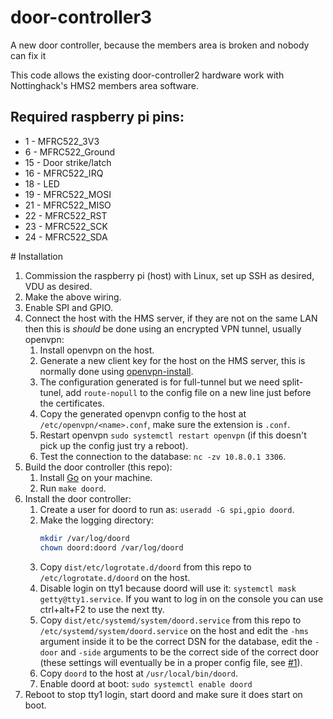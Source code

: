 # door-controller3
A new door controller, because the members area is broken and nobody can fix it

This code allows the existing door-controller2 hardware work with Nottinghack's
HMS2 members area software.

## Required raspberry pi pins:
* 1  - MFRC522_3V3
* 6  - MFRC522_Ground
* 15 - Door strike/latch
* 16 - MFRC522_IRQ
* 18 - LED
* 19 - MFRC522_MOSI
* 21 - MFRC522_MISO
* 22 - MFRC522_RST
* 23 - MFRC522_SCK
* 24 - MFRC522_SDA

# Installation
1. Commission the raspberry pi (host) with Linux, set up SSH as desired, VDU as desired.
2. Make the above wiring.
3. Enable SPI and GPIO.
4. Connect the host with the HMS server, if they are not on the same LAN then this is *should* be done using an encrypted VPN tunnel, usually openvpn:
   1. Install openvpn on the host.
   2. Generate a new client key for the host on the HMS server, this is normally done using [openvpn-install](https://github.com/angristan/openvpn-install).
   3. The configuration generated is for full-tunnel but we need split-tunel, add `route-nopull` to the config file on a new line just before the certificates.
   4. Copy the generated openvpn config to the host at `/etc/openvpn/<name>.conf`, make sure the extension is `.conf`.
   5. Restart openvpn `sudo systemctl restart openvpn` (if this doesn't pick up the config just try a reboot).
   6. Test the connection to the database: `nc -zv 10.8.0.1 3306`.
5. Build the door controller (this repo):
   1. Install [Go](https://go.dev) on your machine.
   2. Run `make doord`.
6. Install the door controller:
   1. Create a user for doord to run as: `useradd -G spi,gpio doord`.
   2. Make the logging directory:
      ```sh
      mkdir /var/log/doord
      chown doord:doord /var/log/doord
      ```
   3. Copy `dist/etc/logrotate.d/doord` from this repo to `/etc/logrotate.d/doord` on the host.
   4. Disable login on tty1 because doord will use it: `systemctl mask getty@tty1.service`. If you want to log in on the console you can use ctrl+alt+F2 to use the next tty.
   5. Copy `dist/etc/systemd/system/doord.service` from this repo to `/etc/systemd/system/doord.service` on the host and edit the `-hms` argument inside it to be the correct DSN for the database, edit the `-door` and `-side` arguments to be the correct side of the correct door (these settings will eventually be in a proper config file, see [#1](https://github.com/somakeit/door-controller3/issues/1)).
   6. Copy `doord` to the host at `/usr/local/bin/doord`.
   7. Enable doord at boot: `sudo systemctl enable doord`
7. Reboot to stop tty1 login, start doord and make sure it does start on boot.
